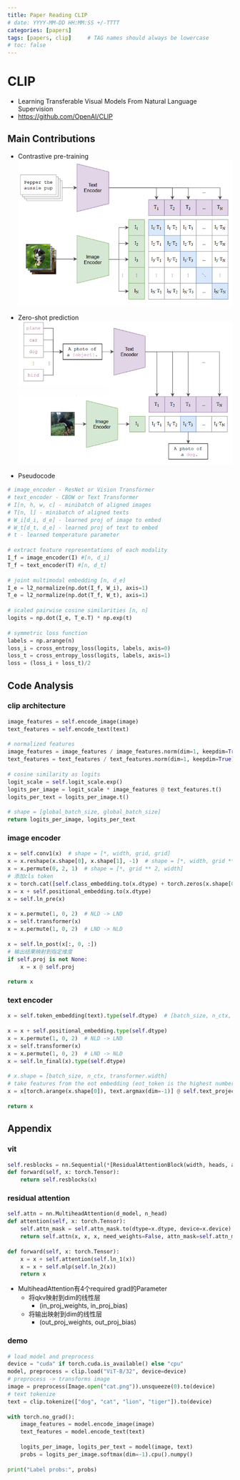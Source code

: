 ```yaml
---
title: Paper Reading CLIP
# date: YYYY-MM-DD HH:MM:SS +/-TTTT
categories: [papers]
tags: [papers, clip]     # TAG names should always be lowercase
# toc: false
---
```


# CLIP
- Learning Transferable Visual Models From Natural Language Supervision
- https://github.com/OpenAI/CLIP

## Main Contributions
- Contrastive pre-training
![Contrastive pre-training](/assets/img/papers-files/clip/Contrastive_pretrain.png)

- Zero-shot prediction
![Zero-shot prediction](/assets/img/papers-files/clip/zeroshot_prediction.png)

- Pseudocode
```py
# image_encoder - ResNet or Vision Transformer
# text_encoder - CBOW or Text Transformer
# I[n, h, w, c] - minibatch of aligned images
# T[n, l] - minibatch of aligned texts
# W_i[d_i, d_e] - learned proj of image to embed 
# W_t[d_t, d_e] - learned proj of text to embed
# t - learned temperature parameter

# extract feature representations of each modality
I_f = image_encoder(I) #[n, d_i]
T_f = text_encoder(T) #[n, d_t]

# joint multimodal embedding [n, d_e]
I_e = l2_normalize(np.dot(I_f, W_i), axis=1)
T_e = l2_normalize(np.dot(T_f, W_t), axis=1)

# scaled pairwise cosine similarities [n, n] 
logits = np.dot(I_e, T_e.T) * np.exp(t)

# symmetric loss function
labels = np.arange(n)
loss_i = cross_entropy_loss(logits, labels, axis=0)
loss_t = cross_entropy_loss(logits, labels, axis=1)
loss = (loss_i + loss_t)/2
```

## Code Analysis
### clip architecture
```py
image_features = self.encode_image(image)
text_features = self.encode_text(text)

# normalized features
image_features = image_features / image_features.norm(dim=1, keepdim=True)
text_features = text_features / text_features.norm(dim=1, keepdim=True)

# cosine similarity as logits
logit_scale = self.logit_scale.exp()
logits_per_image = logit_scale * image_features @ text_features.t()
logits_per_text = logits_per_image.t()

# shape = [global_batch_size, global_batch_size]
return logits_per_image, logits_per_text
```

### image encoder
```py
x = self.conv1(x)  # shape = [*, width, grid, grid]
x = x.reshape(x.shape[0], x.shape[1], -1)  # shape = [*, width, grid ** 2]
x = x.permute(0, 2, 1)  # shape = [*, grid ** 2, width]
# 添加cls token
x = torch.cat([self.class_embedding.to(x.dtype) + torch.zeros(x.shape[0], 1, x.shape[-1], dtype=x.dtype, device=x.device), x], dim=1)  # shape = [*, grid ** 2 + 1, width]
x = x + self.positional_embedding.to(x.dtype)
x = self.ln_pre(x)

x = x.permute(1, 0, 2)  # NLD -> LND
x = self.transformer(x)
x = x.permute(1, 0, 2)  # LND -> NLD

x = self.ln_post(x[:, 0, :])
# 输出结果映射到指定维度
if self.proj is not None:
    x = x @ self.proj

return x
```

### text encoder
```py
x = self.token_embedding(text).type(self.dtype)  # [batch_size, n_ctx, d_model]

x = x + self.positional_embedding.type(self.dtype)
x = x.permute(1, 0, 2)  # NLD -> LND
x = self.transformer(x)
x = x.permute(1, 0, 2)  # LND -> NLD
x = self.ln_final(x).type(self.dtype)

# x.shape = [batch_size, n_ctx, transformer.width]
# take features from the eot embedding (eot_token is the highest number in each sequence)
x = x[torch.arange(x.shape[0]), text.argmax(dim=-1)] @ self.text_projection

return x
```

## Appendix
### vit
```py
self.resblocks = nn.Sequential(*[ResidualAttentionBlock(width, heads, attn_mask) for _ in range(layers)])
def forward(self, x: torch.Tensor):
    return self.resblocks(x)
```

### residual attention
```py
self.attn = nn.MultiheadAttention(d_model, n_head)
def attention(self, x: torch.Tensor):
    self.attn_mask = self.attn_mask.to(dtype=x.dtype, device=x.device) if self.attn_mask is not None else None
    return self.attn(x, x, x, need_weights=False, attn_mask=self.attn_mask)[0]

def forward(self, x: torch.Tensor):
    x = x + self.attention(self.ln_1(x))
    x = x + self.mlp(self.ln_2(x))
    return x
```
- MultiheadAttention有4个required grad的Parameter
    - 将qkv映射到dim的线性层
      - (in_proj_weights, in_proj_bias)
    - 将输出映射到dim的线性层
      - (out_proj_weights, out_proj_bias)

### demo
```py
# load model and preprocess
device = "cuda" if torch.cuda.is_available() else "cpu"
model, preprocess = clip.load("ViT-B/32", device=device)
# preprocess -> transforms image
image = preprocess(Image.open("cat.png")).unsqueeze(0).to(device)
# text tokenize
text = clip.tokenize(["dog", "cat", "lion", "tiger"]).to(device)

with torch.no_grad():
    image_features = model.encode_image(image)
    text_features = model.encode_text(text)
    
    logits_per_image, logits_per_text = model(image, text)
    probs = logits_per_image.softmax(dim=-1).cpu().numpy()

print("Label probs:", probs) 
```